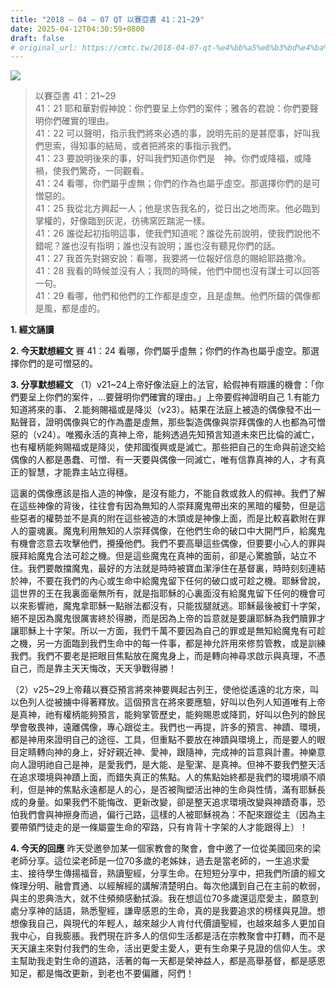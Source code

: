 ```yaml
---
title: "2018 – 04 – 07 QT 以賽亞書 41：21~29"
date: 2025-04-12T04:30:59+0800
draft: false
# original_url: https://cmtc.tw/2018-04-07-qt-%e4%bb%a5%e8%b3%bd%e4%ba%9e%e6%9b%b8-41%ef%bc%9a2129
---
```


![](/images/qt.jpg)
> 以賽亞書 41：21\~29  
> 41：21 耶和華對假神說：你們要呈上你們的案件；雅各的君說：你們要聲明你們確實的理由。  
> 41：22 可以聲明，指示我們將來必遇的事，說明先前的是甚麼事，好叫我們思索，得知事的結局，或者把將來的事指示我們。  
> 41：23 要說明後來的事，好叫我們知道你們是　神。你們或降福，或降禍，使我們驚奇，一同觀看。  
> 41：24 看哪，你們屬乎虛無；你們的作為也屬乎虛空。那選擇你們的是可憎惡的。  
> 41：25 我從北方興起一人；他是求告我名的，從日出之地而來。他必臨到掌權的，好像臨到灰泥，彷彿窯匠踹泥一樣。  
> 41：26 誰從起初指明這事，使我們知道呢？誰從先前說明，使我們說他不錯呢？誰也沒有指明；誰也沒有說明；誰也沒有聽見你們的話。  
> 41：27 我首先對錫安說：看哪，我要將一位報好信息的賜給耶路撒冷。  
> 41：28 我看的時候並沒有人；我問的時候，他們中間也沒有謀士可以回答一句。  
> 41：29 看哪，他們和他們的工作都是虛空，且是虛無。他們所鑄的偶像都是風，都是虛的。

**1. 經文誦讀**

**2.  今天默想經文**
賽 41：24 看哪，你們屬乎虛無；你們的作為也屬乎虛空。那選擇你們的是可憎惡的。

**3. 分享默想經文**
（1）v21\~24上帝好像法庭上的法官，給假神有辯護的機會：「你們要呈上你們的案件，…要聲明你們確實的理由。」上帝要假神證明自己 1.有能力知道將來的事、 2.能夠賜福或是降災（v23）。結果在法庭上被造的偶像發不出一點聲音，證明偶像與它的作為盡是虛無，那些製造偶像與崇拜偶像的人也都為可憎惡的（v24）。唯獨永活的真神上帝，能夠透過先知預言知道未來巴比倫的滅亡，也有權柄能夠賜福或是降災，使邦國復興或是滅亡。那些把自己的生命與前途交給偶像的人都是愚蠢、可憎、有一天要與偶像一同滅亡，唯有信靠真神的人，才有真正的智慧，才能靠主站立得穩。

這裏的偶像應該是指人造的神像，是沒有能力，不能自救或救人的假神。我們了解在這些神像的背後，往往會有因為無知的人崇拜魔鬼帶出來的黑暗的權勢，但是這些惡者的權勢並不是真的附在這些被造的木頭或是神像上面，而是比較喜歡附在罪人的靈魂裏。魔鬼利用無知的人崇拜偶像，在他們生命的破口中大開門戶，給魔鬼有機會恣意去攻擊他們，攪擾他們。我們不要高舉這些偶像，但要要小心人的罪與膜拜給魔鬼合法可趁之機。但是這些魔鬼在真神的面前，卻是心驚膽顫，站立不住。我們要敵擋魔鬼，最好的方法就是時時被寶血潔淨住在基督裏，時時刻刻連結於神，不要在我們的內心或生命中給魔鬼留下任何的破口或可趁之機。耶穌曾說，這世界的王在我裏面毫無所有，就是指耶穌的心裏面沒有給魔鬼留下任何的機會可以來影響祂，魔鬼拿耶穌一點辦法都沒有，只能拔腿就逃。耶穌最後被釘十字架，絕不是因為魔鬼很厲害終於得勝，而是因為上帝的旨意就是要讓耶穌為我們贖罪才讓耶穌上十字架。所以一方面，我們千萬不要因為自己的罪或是無知給魔鬼有可趁之機，另一方面臨到我們生命中的每一件事，都是神允許用來修剪管教，或是訓練我們。我們不要老是把眼目焦點放在魔鬼身上，而是轉向神尋求啟示與真理，不憑自己，而是靠主天天悔改，天天爭戰得勝！

（2）v25\~29上帝藉以賽亞預言將來神要興起古列王，使他從遙遠的北方來，叫以色列人從被擄中得著釋放。這個預言在將來要應驗，好叫以色列人知道唯有上帝是真神，祂有權柄能夠預言，能夠掌管歷史，能夠賜恩或降罰，好叫以色列的餘民學會敬畏神，遠離偶像，專心跟從主。我們也一再提，許多的預言、神蹟、環境，都是神用來證明自己的途徑、工具，但重點不要放在神蹟與環境上，而是要人的眼目定睛轉向神的身上，好好親近神、愛神，跟隨神，完成神的旨意與計畫。神樂意向人證明祂自己是神，是愛我們，是大能、是聖潔、是真神。但神不要我們整天活在追求環境與神蹟上面，而錯失真正的焦點。人的焦點始終都是我們的環境順不順利，但是神的焦點永遠都是人的心，是否被陶塑活出神的生命與性情，滿有耶穌長成的身量。如果我們不能悔改、更新改變，卻是整天追求環境改變與神蹟奇事，恐怕我們會與神擦身而過，偏行己路，這樣的人被耶穌視為：不配來跟從主（因為主要帶領門徒走的是一條屬靈生命的窄路，只有肯背十字架的人才能跟得上）！

**4. 今天的回應**
昨天受邀參加某一個家教會的聚會，會中邀了一位從美國回來的梁老師分享。這位梁老師是一位70多歲的老姊妹，過去是當老師的，一生追求愛主、接待學生傳揚福音，熟讀聖經，分享生命。在短短分享中，把我們所讀的經文條理分明、融會貫通、以經解經的講解清楚明白。每次他講到自己在主前的軟弱，與主的恩典浩大，就不住頻頻感動拭淚。我在想這位70多歲還這麼愛主，願意到處分享神的話語，熟悉聖經，謙卑感恩的生命，真的是我要追求的榜樣與見證。想想像我自己，與現代的年輕人，越來越少人肯付代價讀聖經，也越來越多人更加自我中心，自我膨脹。我們現在許多人的信仰生活都是活在宗教聚會中打轉，而不是天天讓主來對付我們的生命，活出更愛主愛人，更有生命果子見證的信仰人生。求主幫助我走對生命的道路，活著的每一天都是榮神益人，都是高舉基督，都是感恩知足，都是悔改更新，到老也不要偏離，阿們！
